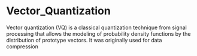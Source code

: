 # Vector_Quantization
Vector quantization (VQ) is a classical quantization technique from signal processing that allows the modeling of probability density functions by the distribution of prototype vectors. It was originally used for data compression
